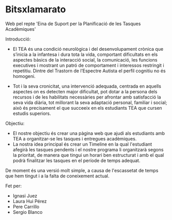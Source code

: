 # Bitsxlamarato
Web pel repte 'Eina de Suport per la Planificació de les Tasques Acadèmiques'

Introducció:
- El TEA és una condició neurològica i del desenvolupament crònica que s’inicia a la infantesa i dura tota la vida, comportant dificultats en els aspectes bàsics de la interacció social, la comunicació, les funcions executives i mostrant un patró de comportament i interessos restringit i repetitiu. Dintre del Trastorn de l’Espectre Autista el perfil cognitiu no és homogeni.

- Tot i la seva cronicitat, una intervenció adequada, centrada en aquells aspectes on es detecten major dificultat, pot dotar a la persona dels recursos i de les habilitats necessàries per afrontar amb satisfacció la seva vida diària, tot millorant la seva adaptació personal, familiar i social; això és precisament el que succeeix en els estudiants TEA que cursen estudis superiors. 

Objectiu:
 - El nostre objectiu és crear una pàgina web que ajudi als estudiants amb TEA a organitzar-se les tasques i entregues acadèmiques.
 - La nostra idea principal és crear un Timeline en la qual l'estudiant afegirà les tasques pendents i el nostre programa li organitzarà segons la prioritat, de manera que tingui un horari ben estructurat i amb el qual podrà finalitzar les tasques en el període de temps adequat.

De moment és una versió molt simple, a causa de l'escassetat de temps que hem tingut i a la falta de coneixement actual.

Fet per:
   - Ignasi Juez
   - Laura Hui Pérez
   - Pere Carrillo
   - Sergio Blanco
